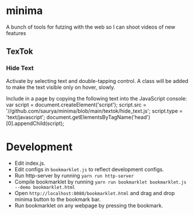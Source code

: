 # minima
A bunch of tools for futzing with the web so I can shoot videos of new features

## TexTok
### Hide Text
Activate by selecting text and double-tapping control. A class will be added to make the text visible only on hover, slowly.

Include in a page by copying the following text into the JavaScript console:
   var script = document.createElement('script');
   script.src = '//github.com/saurya/minima/blob/main/textok/hide_text.js';
   script.type = 'text/javascript';
   document.getElementsByTagName('head')[0].appendChild(script);

# Development

- Edit index.js.
- Edit configs in `bookmarklet.js` to reflect development configs.
- Run http-server by running `yarn run http-server`
- Compile bookmarklet by running `yarn run bookmarklet bookmarklet.js --demo bookmarklet.html`
- Open `http://localhost:8080/bookmarklet.html` and drag and drop minima button to the bookmark bar.
- Run bookmarklet on any webpage by pressing the bookmark.
